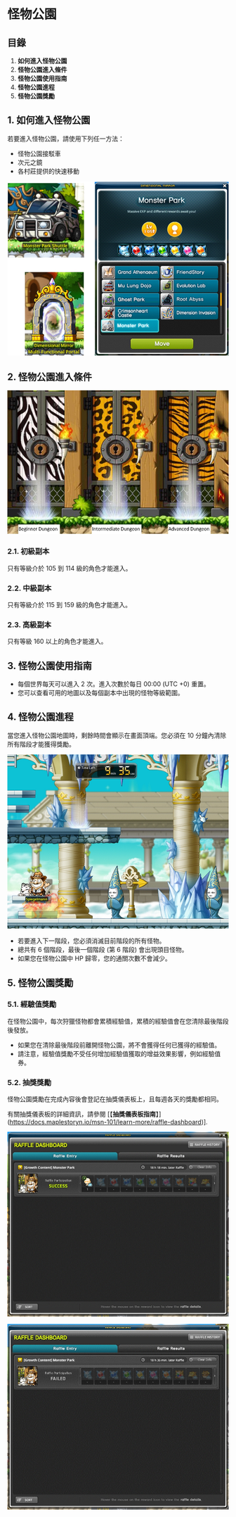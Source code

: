 # 怪物公園
## 目錄
1.  **如何進入怪物公園**
2.  **怪物公園進入條件**
3.  **怪物公園使用指南**
4.  **怪物公園進程**
5.  **怪物公園獎勵**
## 1. 如何進入怪物公園

若要進入怪物公園，請使用下列任一方法：

*   怪物公園接駁車
*   次元之鏡
*   各村莊提供的快速移動

![](/images/msn-101/beginners-guide/monster-and-dungeon/image_1747236321564_536.png)

## 2. 怪物公園進入條件

![](/images/msn-101/beginners-guide/monster-and-dungeon/image_1747236321564_686.png)

### 2.1. 初級副本

只有等級介於 105 到 114 級的角色才能進入。

### 2.2. 中級副本

只有等級介於 115 到 159 級的角色才能進入。

### 2.3. 高級副本

只有等級 160 以上的角色才能進入。

## 3. 怪物公園使用指南
*   每個世界每天可以進入 2 次。進入次數於每日 00:00 (UTC +0) 重置。
*   您可以查看可用的地圖以及每個副本中出現的怪物等級範圍。
## 4. 怪物公園進程

當您進入怪物公園地圖時，剩餘時間會顯示在畫面頂端。您必須在 10 分鐘內清除所有階段才能獲得獎勵。

![](/images/msn-101/beginners-guide/monster-and-dungeon/image_1747236321564_194.png)

*   若要進入下一階段，您必須消滅目前階段的所有怪物。
*   總共有 6 個階段，最後一個階段 (第 6 階段) 會出現頭目怪物。
*   如果您在怪物公園中 HP 歸零，您的通關次數不會減少。
## 5. 怪物公園獎勵
### 5.1. 經驗值獎勵

在怪物公園中，每次狩獵怪物都會累積經驗值，累積的經驗值會在您清除最後階段後發放。

*   如果您在清除最後階段前離開怪物公園，將不會獲得任何已獲得的經驗值。
*   請注意，經驗值獎勵不受任何增加經驗值獲取的增益效果影響，例如經驗值券。
### 5.2. 抽獎獎勵

怪物公園獎勵在完成內容後會登記在抽獎儀表板上，且每週各天的獎勵都相同。

有關抽獎儀表板的詳細資訊，請參閱 \[【**抽獎儀表板指南**】](https://docs.maplestoryn.io/msn-101/learn-more/raffle-dashboard)\].

![](/images/msn-101/beginners-guide/monster-and-dungeon/image_1747236321564_693.png)

![](/images/msn-101/beginners-guide/monster-and-dungeon/image_1747236321564_468.png)